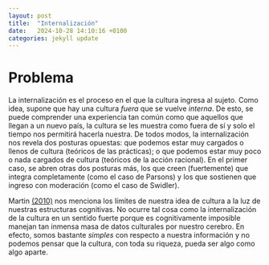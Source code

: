 ```yaml
---
layout: post
title:  "Internalización"
date:   2024-10-28 14:10:16 +0100
categories: jekyll update
---
```


# Problema
La internalización es el proceso en el que la cultura ingresa al sujeto. Como idea, supone que hay una cultura *fuera* que se vuelve *interna*. De esto, se puede comprender una experiencia tan común como que aquellos que llegan a un nuevo país, la cultura se les muestra como fuera de sí y solo el tiempo nos permitirá hacerla nuestra. De todos modos, la internalización nos revela dos posturas opuestas: que podemos estar muy cargados o llenos de cultura (teóricos de las prácticas); o que podemos estar muy poco o nada cargados de cultura (teóricos de la acción racional). En el primer caso, se abren otras dos posturas más, los que creen (fuertemente) que integra completamente (como el caso de Parsons) y los que sostienen que ingreso con moderación (como el caso de Swidler).

Martin [(2010)](https://doi.org/10.1016/j.poetic.2009.11.004) nos menciona los límites de nuestra idea de cultura a la luz de nuestras estructuras cognitivas. No ocurre tal cosa como la internalización de la cultura en un sentido fuerte porque es cognitivamente imposible manejan tan inmensa masa de datos culturales por nuestro cerebro. En efecto, somos bastante *simples* con respecto a nuestra información y no podemos pensar que la cultura, con toda su riqueza, pueda ser algo como algo aparte. 
